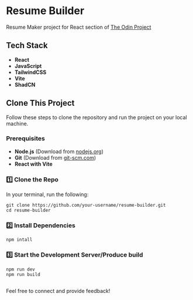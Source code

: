 # Resume Builder

Resume Maker project for React section of [The Odin Project](https://www.theodinproject.com/)

## Tech Stack

- **React**
- **JavaScript**
- **TailwindCSS**
- **Vite**
- **ShadCN**



##  Clone This Project

Follow these steps to clone the repository and run the project on your local machine.

### **Prerequisites**

- **Node.js** (Download from [nodejs.org](https://nodejs.org/))
- **Git** (Download from [git-scm.com](https://git-scm.com/))
- **React with Vite**

### **1️⃣ Clone the Repo**
In your terminal, run the following: 

```
git clone https://github.com/your-username/resume-builder.git
cd resume-builder
```

### 2️⃣ Install Dependencies

```
npm intall
```

### 3️⃣ Start the Development Server/Produce build

```
npm run dev
npm run build
```

##

Feel free to connect and provide feedback!